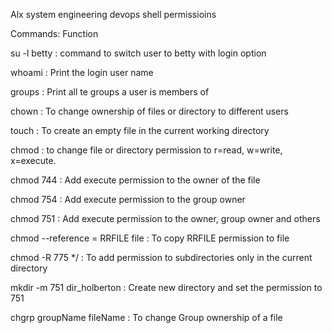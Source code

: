 Alx system engineering devops shell permissioins

Commands:         Function

su -l betty : command to switch user to betty with login option

whoami : Print the login user name

groups : Print all te groups a user is members of


chown : To change ownership of files or directory to different users

touch : To create an empty file in the current working directory

chmod : to change file or directory permission to r=read, w=write, x=execute.

chmod 744 : Add execute permission to the owner of the file

chmod 754 : Add execute permission to the group owner

chmod 751 : Add execute permission to the owner, group owner and others

chmod --reference = RRFILE file : To copy RRFILE permission to file

chmod -R 775 */ : To add permission to subdirectories only in the current directory

mkdir -m 751 dir_holberton : Create new directory and set the permission to 751

chgrp groupName fileName : To change Group ownership of a file
